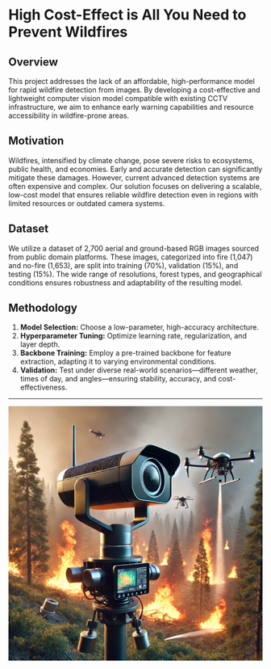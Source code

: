# High Cost-Effect is All You Need to Prevent Wildfires

## Overview
This project addresses the lack of an affordable, high-performance model for rapid wildfire detection from images. By developing a cost-effective and lightweight computer vision model compatible with existing CCTV infrastructure, we aim to enhance early warning capabilities and resource accessibility in wildfire-prone areas.

## Motivation
Wildfires, intensified by climate change, pose severe risks to ecosystems, public health, and economies. Early and accurate detection can significantly mitigate these damages. However, current advanced detection systems are often expensive and complex. Our solution focuses on delivering a scalable, low-cost model that ensures reliable wildfire detection even in regions with limited resources or outdated camera systems.

## Dataset
We utilize a dataset of 2,700 aerial and ground-based RGB images sourced from public domain platforms. These images, categorized into fire (1,047) and no-fire (1,653), are split into training (70%), validation (15%), and testing (15%). The wide range of resolutions, forest types, and geographical conditions ensures robustness and adaptability of the resulting model.

## Methodology
1. **Model Selection:** Choose a low-parameter, high-accuracy architecture.
2. **Hyperparameter Tuning:** Optimize learning rate, regularization, and layer depth.
3. **Backbone Training:** Employ a pre-trained backbone for feature extraction, adapting it to varying environmental conditions.
4. **Validation:** Test under diverse real-world scenarios—different weather, times of day, and angles—ensuring stability, accuracy, and cost-effectiveness.

---

![Wildfire Detection Concept](https://github.com/wuyudaxia/efficient_fire_preventor/blob/main/readme.webp)


